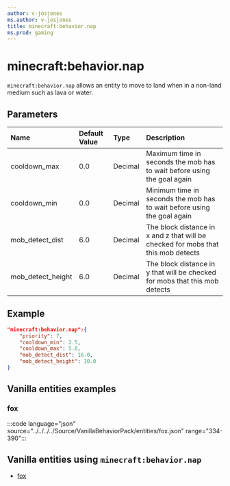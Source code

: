 ```yaml
---
author: v-josjones
ms.author: v-josjones
title: minecraft:behavior.nap
ms.prod: gaming
---
```


# minecraft:behavior.nap

`minecraft:behavior.nap` allows an entity to move to land when in a non-land medium such as lava or water.

## Parameters

|Name |Default Value  |Type  |Description  |
|:----------|:----------|:----------|:----------|
|cooldown_max| 0.0| Decimal|  Maximum time in seconds the mob has to wait before using the goal again |
|cooldown_min| 0.0| Decimal|  Minimum time in seconds the mob has to wait before using the goal again |
|mob_detect_dist| 6.0| Decimal|  The block distance in x and z that will be checked for mobs that this mob detects |
|mob_detect_height| 6.0| Decimal|  The block distance in y that will be checked for mobs that this mob detects |

## Example

```json
"minecraft:behavior.nap":{
    "priority": 7,
    "cooldown_min": 2.5,
    "cooldown_max": 5.0,
    "mob_detect_dist": 16.0,
    "mob_detect_height": 10.0
}
```

## Vanilla entities examples

### fox

:::code language="json" source="../../../../Source/VanillaBehaviorPack/entities/fox.json" range="334-390":::

## Vanilla entities using `minecraft:behavior.nap`

- [fox](../../../../Source/VanillaBehaviorPack_Snippets/entities/fox.md)
